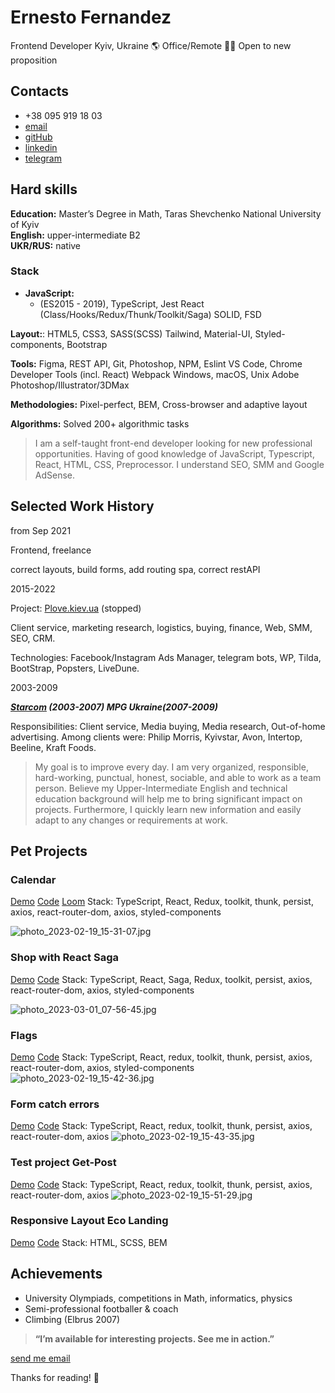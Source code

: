 # Ernesto Fernandez

Frontend Developer
Kyiv, Ukraine 🌎 Office/Remote 👨‍💻 Open to new proposition

## Contacts

   - +38 095 919 18 03
   - [email](mailto:ernesto.fernandez.job@gmail.com)
   - [gitHub](https://github.com/ErnestoFernandezUA)
   - [linkedin](https://www.linkedin.com/in/ernesto-fernandez-15699714a/)
   - [telegram](https://t.me/ernestofernandez)

## Hard skills

**Education:** Master’s Degree in Math, Taras Shevchenko National University of Kyiv\
**English:** upper-intermediate B2\
**UKR/RUS:** native

### Stack
* **JavaScript:**
   * (ES2015 - 2019), TypeScript, Jest
React (Class/Hooks/Redux/Thunk/Toolkit/Saga)
SOLID, FSD

**Layout:**: 
HTML5, CSS3, SASS(SCSS)
Tailwind, Material-UI, Styled-components, Bootstrap

**Tools:** 
Figma, REST API, Git, Photoshop, NPM, Eslint 
VS Code, Chrome Developer Tools (incl. React)
Webpack
Windows, macOS, Unix
Adobe Photoshop/Illustrator/3DMax

**Methodologies:**
Pixel-perfect, BEM,
Cross-browser and adaptive layout

**Algorithms:**
Solved 200+ algorithmic tasks



> I am a self-taught front-end developer looking for new professional opportunities. 
> Having of good knowledge of JavaScript, Typescript, React, HTML, CSS, Preprocessor. 
> I understand SEO, SMM and Google AdSense.




## Selected Work History

from Sep 2021

Frontend, freelance

correct layouts, build forms, add routing spa, correct restAPI

2015-2022

Project: [Plove.kiev.ua](http://plove.kiev.ua/) (stopped)

Client service, marketing research, logistics, buying, finance, Web, SMM, SEO,
CRM.

Technologies: Facebook/Instagram Ads Manager, telegram bots, WP, Tilda, BootStrap,
Popsters, LiveDune.

2003-2009

***[Starcom](https://publicisgroupe.com.ua/ua/brand/starcom/)  (2003-2007)  MPG Ukraine(2007-2009)***

Responsibilities: Client service, Media buying, Media research, Out-of-home advertising.
Among clients were: Philip Morris, Kyivstar, Avon, Intertop, Beeline, Kraft Foods.


> My goal is to improve every day. I am very organized, responsible, hard-working, punctual,
> honest, sociable, and able to work as a team person. Believe my Upper-Intermediate English
> and technical education background will help me to bring significant impact on projects.
> Furthermore, I quickly learn new information and easily adapt to any changes or
> requirements at work.


## Pet Projects

### Calendar

   [Demo](https://ernestofernandezua.github.io/react_calendar/)
   [Code](https://github.com/ErnestoFernandezUA/react_calendar)
   [Loom](https://www.loom.com/share/a541611e36c04e469fd4b07c64c8a603)
   Stack: TypeScript, React, Redux, toolkit, thunk, persist, axios, react-router-dom, axios, styled-components

![photo_2023-02-19_15-31-07.jpg](https://s3-us-west-2.amazonaws.com/secure.notion-static.com/1eece9f6-2f0c-4a96-bc34-999c3419b0bd/photo_2023-02-19_15-31-07.jpg)

### Shop with React Saga
[Demo](https://ernestofernandezua.github.io/REACT_KITGLOBAL_TESTING_TASK/)
[Code](https://github.com/ErnestoFernandezUA/REACT_KITGLOBAL_TESTING_TASK)
Stack: TypeScript, React, Saga, Redux, toolkit, persist, axios, react-router-dom, axios, styled-components

![photo_2023-03-01_07-56-45.jpg](https://s3-us-west-2.amazonaws.com/secure.notion-static.com/5c26f170-7ca7-4cc8-ae45-99cfe391a2e9/photo_2023-03-01_07-56-45.jpg)

### Flags

[Demo](https://ernestofernandezua.github.io/spa_react_styled-components/)
[Code](https://github.com/ErnestoFernandezUA/spa_react_styled-components)
Stack: TypeScript, React, redux, toolkit, thunk, persist, axios, react-router-dom, axios, styled-components
![photo_2023-02-19_15-42-36.jpg](https://s3-us-west-2.amazonaws.com/secure.notion-static.com/8fec0216-fc4f-4a38-958a-8652114dbbd7/photo_2023-02-19_15-42-36.jpg)

### Form catch errors

[Demo](https://ernestofernandezua.github.io/react__test-scelty/)
[Code](https://github.com/ErnestoFernandezUA/react__test-scelty)
Stack: TypeScript, React, redux, toolkit, thunk, persist, axios, react-router-dom, axios
![photo_2023-02-19_15-43-35.jpg](https://s3-us-west-2.amazonaws.com/secure.notion-static.com/af15ec86-3240-4cb6-9ea9-ed67ff1a6f64/photo_2023-02-19_15-43-35.jpg)

### Test project Get-Post

[Demo](https://ernestofernandezua.github.io/react_test-project-post-get-token/)
[Code](https://github.com/ErnestoFernandezUA/react_test-project-post-get-token)
Stack: TypeScript, React, redux, toolkit, thunk, persist, axios, react-router-dom, axios
![photo_2023-02-19_15-51-29.jpg](https://s3-us-west-2.amazonaws.com/secure.notion-static.com/fd303d17-9848-4d25-a265-63431355a772/photo_2023-02-19_15-51-29.jpg)

### Responsive Layout Eco Landing
[Demo](https://ernestofernandezua.github.io/eco-landing/)
[Code](https://github.com/ErnestoFernandezUA/eco-landing)
Stack: HTML, SCSS, BEM

##  Achievements
- University Olympiads, competitions in Math, informatics, physics
- Semi-professional footballer & coach
- Climbing (Elbrus 2007)


>**“I’m available for interesting projects. See me in action.”**


[send me email](mailto:ernesto.fernandez.job@gmail.com) 

Thanks for reading! 👋
